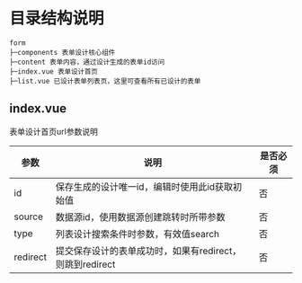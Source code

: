 # 目录结构说明

```text
form
├─components 表单设计核心组件
├─content 表单内容，通过设计生成的表单id访问
├─index.vue 表单设计首页
├─list.vue 已设计表单列表页，这里可查看所有已设计的表单 
```

## index.vue
表单设计首页url参数说明

| 参数     | 说明                           | 是否必须 |
|--------|------------------------------|------|
| id     | 保存生成的设计唯一id，编辑时使用此id获取初始值    |否|
| source | 数据源id，使用数据源创建跳转时所带参数         |否|
| type   | 列表设计搜索条件时参数，有效值search        |否|
| redirect   | 提交保存设计的表单成功时，如果有redirect，则跳到redirect |否|
